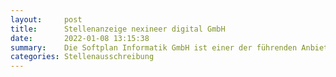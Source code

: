 ```yaml
---
layout:     post
title:      Stellenanzeige nexineer digital GmbH
date:       2022-01-08 13:15:38
summary:    Die Softplan Informatik GmbH ist einer der führenden Anbieter für kommunale Geoinformationssysteme (GIS) in Deutschland.
categories: Stellenausschreibung
---
```


<object data="{{ site.url }}/pdfs/Stellenanzeige nexineer digital GmbH.pdf" width="650" height="800" type='application/pdf'></object>
